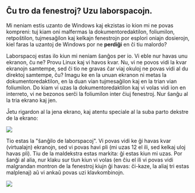 <?php require("../../entete.php");?> <?php require("../../base.php");?> <?php require("../../fonctions.php");?>

<div id="corps">

<h2>Ĉu tro da fenestroj? Uzu laborspacojn.</h2>

Mi neniam estis uzanto de Windows kaj ekzistas io kion mi ne povas kompreni: tuj kiam oni malfermas la dokumentoredaktilon, foliumilon, retpoŝtilon, tujmesaĝilon kaj kelkajn fenestrojn por esplori oniajn dosierojn, kiel faras la uzantoj de Windows por ne <b>perdiĝi</b> en ĉi tiu malordo?

Laborspacoj estas ilo kiun mi neniam ŝanĝos per io. Vi eble nur havas unu ekranon, ĉu ne? Provu Linux kaj vi havos kvar. Nu, vi ne povos vidi la kvar ekranojn samtempe, sed ĉi tio ne gravas ĉar viaj okuloj ne povas vidi al du direktoj samtempe, ĉu? Imagu ke en la unuan ekranon ni metas la dokumentoredaktilon, en la duan vian tujmesaĝilon kaj en la trian vian foliumilon. Do kiam vi uzas la dokumentoredaktilon kaj vi volas vidi ion en interreto, vi ne bezonos serĉi la foliumilon inter ĉiuj fenestroj. Nur ŝanĝu al la tria ekrano kaj jen.

Ĵetu rigardon al la jena ekrano, kaj atentu speciale al la suba parto dekstre de la ekrano:

<img src="Images/workspaces.png" border="0"/>

Tio estas la "ŝanĝilo de laborspacoj". Vi povas vidi ke ĝi havas kvar (virtualajn) ekranojn, sed vi povas havi pli (mi uzas 12 el ili, sed kelkaj uloj havas pli). Tiu de la maldekstra estas markita: ĝi estas kiun mi uzas. Por ŝanĝi al alia, nur klaku sur tiun kiun vi volas (en ĉiu el ili vi povas vidi malgrandan montron de la fenestroj kiujn ĝi havas: ĉi-kaze, la aliaj tri estas malplenaj) aŭ vi ankaŭ povas uzi klavkombinojn.

<img src="Images/workspaces_full.png" border="0"/>

</div>


